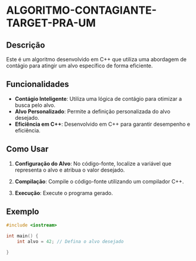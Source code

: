# ALGORITMO-CONTAGIANTE-TARGET-PRA-UM

## Descrição

Este é um algoritmo desenvolvido em C++ que utiliza uma abordagem de contágio para atingir um alvo específico de forma eficiente.

## Funcionalidades

- **Contágio Inteligente**: Utiliza uma lógica de contágio para otimizar a busca pelo alvo.
- **Alvo Personalizado**: Permite a definição personalizada do alvo desejado.
- **Eficiência em C++**: Desenvolvido em C++ para garantir desempenho e eficiência.

## Como Usar

1. **Configuração do Alvo**: No código-fonte, localize a variável que representa o alvo e atribua o valor desejado.

2. **Compilação**: Compile o código-fonte utilizando um compilador C++.

3. **Execução**: Execute o programa gerado.

## Exemplo

```cpp
#include <iostream>

int main() {
    int alvo = 42; // Defina o alvo desejado

}
